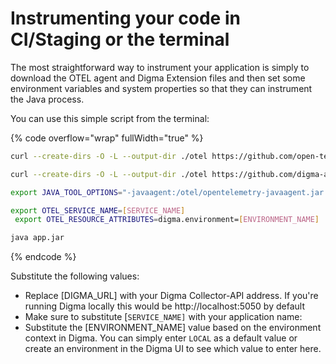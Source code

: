 # Instrumenting your code in CI/Staging or the terminal

The most straightforward way to instrument your application is simply to download the OTEL agent and Digma Extension files and then set some environment variables and system properties so that they can instrument the Java process.

You can use this simple script from the terminal:

{% code overflow="wrap" fullWidth="true" %}
```bash
curl --create-dirs -O -L --output-dir ./otel https://github.com/open-telemetry/opentelemetry-java-instrumentation/releases/download/v2.1.0/opentelemetry-javaagent.jar 

curl --create-dirs -O -L --output-dir ./otel https://github.com/digma-ai/otel-java-instrumentation/releases/latest/download/digma-otel-agent-extension.jar 

export JAVA_TOOL_OPTIONS="-javaagent:/otel/opentelemetry-javaagent.jar -Dotel.exporter.otlp.endpoint=[DIGMA_URL] -Dotel.javaagent.extensions=/otel/digma-otel-agent-extension.jar -Dotel.metrics.exporter=none -Dotel.logs.exporter=none -Dotel.exporter.otlp.protocol=grpc" 

export OTEL_SERVICE_NAME=[SERVICE_NAME]
 export OTEL_RESOURCE_ATTRIBUTES=digma.environment=[ENVIRONMENT_NAME]

java app.jar
```
{% endcode %}

Substitute the following values:

* Replace \[DIGMA\_URL] with your Digma Collector-API address. If you're running Digma locally this would be http://localhost:5050 by default
* Make sure to substitute \[`SERVICE_NAME]` with your application name:
* Substitute the \[ENVIRONMENT\_NAME] value based on the environment context in Digma.  You can simply enter `LOCAL` as a default value or create an environment in the Digma UI to see which value to enter here.&#x20;

###

###
